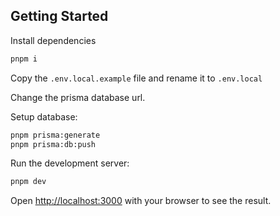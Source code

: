 ## Getting Started

Install dependencies

```bash
pnpm i
```

Copy the `.env.local.example` file and rename it to `.env.local`

Change the prisma database url.

Setup database:

```bash
pnpm prisma:generate
pnpm prisma:db:push
```

Run the development server:

```bash
pnpm dev
```

Open [http://localhost:3000](http://localhost:3000) with your browser to see the result.
